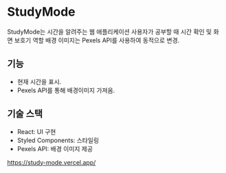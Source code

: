 # StudyMode
StudyMode는 시간을 알려주는 웹 애플리케이션 
사용자가 공부할 때 시간 확인 및 화면 보호기 역할 
배경 이미지는 Pexels API를 사용하여 동적으로 변경.

## 기능
- 현재 시간을 표시.
- Pexels API를 통해 배경이미지 가져옴.

## 기술 스택
- React: UI 구현
- Styled Components: 스타일링
- Pexels API: 배경 이미지 제공

https://study-mode.vercel.app/
